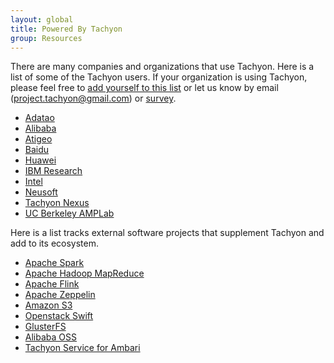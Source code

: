 ```yaml
---
layout: global
title: Powered By Tachyon
group: Resources
---
```


There are many companies and organizations that use Tachyon. Here is a list of some of the Tachyon
users. If your organization is using Tachyon, please feel free to 
[add yourself to this list](https://github.com/amplab/tachyon/edit/master/docs/Powered-By-Tachyon.md)
or let us know by email (project.tachyon@gmail.com) or
[survey](http://tachyon-project.org/resources/survey-users/).

* [Adatao](http://adatao.com/)
* [Alibaba](http://www.alibaba.com/)
* [Atigeo](http://atigeo.com/)
* [Baidu](http://www.baidu.com/)
* [Huawei](http://www.huawei.com/)
* [IBM Research](http://www.research.ibm.com/)
* [Intel](http://www.intel.com/)
* [Neusoft](http://www.neusoft.com/)
* [Tachyon Nexus](http://www.tachyonnexus.com/)
* [UC Berkeley AMPLab](https://amplab.cs.berkeley.edu/)

Here is a list tracks external software projects that supplement Tachyon and add to its ecosystem.

* [Apache Spark](http://spark.apache.org/)
* [Apache Hadoop MapReduce](https://hadoop.apache.org/)
* [Apache Flink](https://flink.apache.org/)
* [Apache Zeppelin](http://zeppelin-project.org/)
* [Amazon S3](https://aws.amazon.com/s3/)
* [Openstack Swift](http://docs.openstack.org/developer/swift/)
* [GlusterFS](http://www.gluster.org/)
* [Alibaba OSS](http://www.aliyun.com/product/oss/?lang=en)
* [Tachyon Service for Ambari](https://github.com/chuyqa/tachyon-ambari-service)
